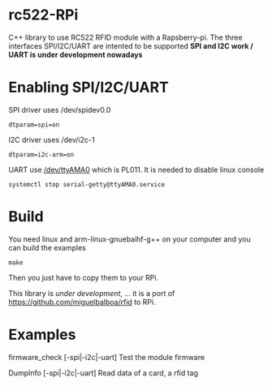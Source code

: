# rc522-RPi
C++ library to use RC522 RFID module with a Rapsberry-pi.
The three interfaces SPI/I2C/UART are intented to be supported **SPI and I2C work / UART is under development nowadays**

# Enabling SPI/I2C/UART
SPI driver uses /dev/spidev0.0
```
dtparam=spi=on
```
I2C driver uses /dev/i2c-1
```
dtparam=i2c-arm=on
```
UART use [/dev/ttyAMA0](https://www.raspberrypi.org/documentation/configuration/uart.md) which is PL011.
It is needed to disable linux console
```
systemctl stop serial-getty@ttyAMA0.service
```

# Build
You need linux and arm-linux-gnuebaihf-g++ on your computer and you can build the examples
```
make
```
Then you just have to copy them to your RPi.

This library is *under development*, ... it is a port of https://github.com/miguelbalboa/rfid to RPi.

# Examples
firmware_check [-spi|-i2c|-uart]
	Test the module firmware

DumpInfo [-spi|-i2c|-uart]
	Read data of a card, a rfid tag
